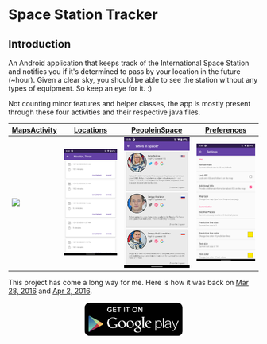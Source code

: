 Space Station Tracker
===================

## Introduction
An Android application that keeps track of the International Space Station and notifies you if it's determined to pass by your location in the future (~hour). Given a clear sky, you should be able to see the station without any types of equipment. So keep an eye for it. :)

Not counting minor features and helper classes, the app is mostly present through these four activities and their respective java files.

| [MapsActivity](https://github.com/Kiarasht/Space-Station-Tracker/blob/master/app/src/main/java/com/restart/spacestationtracker/MapsActivity.java) | [Locations](https://github.com/Kiarasht/Space-Station-Tracker/blob/master/app/src/main/java/com/restart/spacestationtracker/Locations.java) | [PeopleinSpace](https://github.com/Kiarasht/Space-Station-Tracker/blob/master/app/src/main/java/com/restart/spacestationtracker/PeopleinSpace.java) | [Preferences](https://github.com/Kiarasht/Space-Station-Tracker/blob/master/app/src/main/java/com/restart/spacestationtracker/Preferences.java) |
| ------------- | ------------- | ------------- | ------------- |
| <img src="5.png" width="200"/> | <img src="4.png" width="200"/> | <img src="3.png" width="200"/> | <img src="2.png" width="200"/> |

This project has come a long way for me. Here is how it was back on [Mar 28, 2016](https://github.com/Kiarasht/Space-Station-Tracker/tree/d7b6d48a4ebcdae9383a428d30a880a652ff3480) and [Apr 2, 2016](https://github.com/Kiarasht/Space-Station-Tracker/tree/05b99d5d8c8298230356caa6153452f77452059d).

<p align="center">
<a href="https://play.google.com/store/apps/details?id=com.restart.spacestationtracker"><img src="https://raw.githubusercontent.com/evgenyneu/aes-crypto-android/master/Graphics/github/google_play_badge.png" height="70" width="200"></a>
</p>


